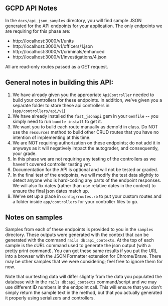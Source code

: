 ## GCPD API Notes

In the `docs/api_json_samples` directory, you will find sample JSON generated for the API endpoints for your application. The only endpoints we are requiring for this phase are:

- http://localhost:3000/v1/units
- http://localhost:3000/v1/officers/1.json
- http://localhost:3000/v1/criminals/enhanced
- http://localhost:3000/v1/investigations/4.json

All are read-only routes passed as a GET request.

## General notes in building this API:

1. We have already given you the appropriate `ApiController` needed to build your controllers for these endpoints. In addition, we've given you a separate folder to store these api controllers in (`app/controllers/api/v1`)
2. We have already installed the `fast_jsonapi` gem in your `Gemfile` -- you simply need to run `bundle install` to get it.
3. We want you to build each route manually as demo'd in class. Do NOT use the `resources` method to build other CRUD routes that you have no intention of implementing at this time.
4. We are NOT requiring authorization on these endpoints; do not add it in anyways as it will negatively impact the autograder, and consequently, your grade.
5. In this phase we are not requiring any testing of the controllers as we haven't covered controller testing yet.
6. Documentation for the API is optional and will not be tested or graded.
7. In the final test of the endpoints, we will modify the test data slightly to detect anyone who is hard-coding any parts of the endpoint responses. We will also fix dates (rather than use relative dates in the context) to ensure the final json dates match up.
8. We've set up a place in `config/routes.rb` to put your custom routes and a folder inside `app/controllers` for your controller files to go.

## Notes on samples

Samples from each of these endpoints is provided to you in the `samples` directory. These outputs were generated with the context that can be generated with the command `rails db:api_contexts`. At the top of each sample is the cURL command used to generate the json output (with a pretty print command). You can get these same results if you put the URL into a browser with the JSON Formatter extension for Chrome/Brave. There may be other samples that we were considering; feel free to ignore them for now.

Note that our testing data will differ slightly from the data you populated the database with in the `rails db:api_contexts` command/script and we may use different ID numbers in the endpoint call. This will ensure that you don't simply return the sample text in the method, but that you actually generated it properly using serializers and controllers.
